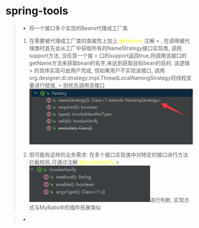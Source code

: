 # spring-tools

> * 将一个接口多个实现的Beans代理成工厂类
> 1. 在需要被代理成工厂类的类属性上加上 <font color="yellow"> @Factory </font> 注解
     > , 在调用被代理类时首先会从工厂中获取所有的NameStrategy接口实现类, 调用support方法, 当任意一个接
     > 口的support返回true,则调用该接口的getName方法来获取bean的名字,来达到获取目标bean的目的. 该逻辑
     > 的具体实现可由用户完成, 但如果用户不实现该接口, 调用org.designer.di.strategy.impl.ThreadLocalNamingStrategy将线程变量进行赋值,
     > 则优先调用该接口 ![img.png](img/@Factory.png)
>
> 2. 但可能有这样的业务需求: 在多个接口实现类中对特定的接口进行方法拦截校验,可通过注解 <font color="yellow"> @InvokeVerify</font>
     > ![img.png](img/@InvokeVerify.png)进行判断, 实现方式与MyBatis中的插件拓展类似

> *  
